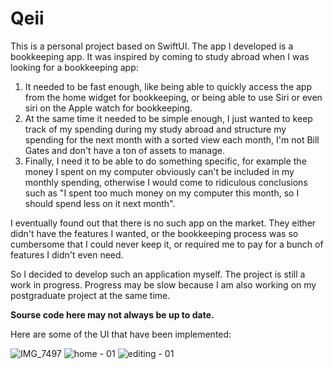 # Qeii

This is a personal project based on SwiftUI. The app I developed is a bookkeeping app. It was inspired by coming to study abroad when I was looking for a bookkeeping app: 

1. It needed to be fast enough, like being able to quickly access the app from the home widget for bookkeeping, or being able to use Siri or even siri on the Apple watch for bookkeeping. 
2. At the same time it needed to be simple enough, I just wanted to keep track of my spending during my study abroad and structure my spending for the next month with a sorted view each month, I'm not Bill Gates and don't have a ton of assets to manage. 
3. Finally, I need it to be able to do something specific, for example the money I spent on my computer obviously can't be included in my monthly spending, otherwise I would come to ridiculous conclusions such as  "I spent too much money on my computer this month, so I should spend less on it next month".

I eventually found out that there is no such app on the market. They either didn't have the features I wanted, or the bookkeeping process was so cumbersome that I could never keep it, or required me to pay for a bunch of features I didn't even need.

So I decided to develop such an application myself. The project is still a work in progress. Progress may be slow because I am also working on my postgraduate project at the same time. 

**Sourse code here may not always be up to date.**

Here are some of the UI that have been implemented: 

![IMG_7497](https://user-images.githubusercontent.com/37061310/176326544-3d67cd1a-2b75-4657-a36c-51dc3f3c512b.jpeg)
![home - 01](https://user-images.githubusercontent.com/37061310/177012687-3f23b2e8-d289-43b8-bf88-35373c454812.gif)
![editing - 01](https://user-images.githubusercontent.com/37061310/177012693-aba1dcc7-160e-415a-a7a2-dad970c79a50.gif)

